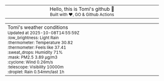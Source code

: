 
<div align="center">
<table>
<tbody>
<td align="center">
<img width="2000" height="0"><br>
Hello, this is Tomi's github 👋<br>
<sup>Built with ❤️, GO & Github Actions</sup><br>
<img width="2000" height="0">
</td>
</tbody>
</table>
</div>
<table>
<tbody>
<td align="left">
<img width="2000" height="0"><br>
Tomi's weather conditions<br>
<sup>Updated at 2025-10-08T14:55:59Z</sup><br>
<sup>:low_brightness: Light Rain</sup><br>
<sup>:thermometer: Temperature 30.82 </sup><br>
<sup>:thermometer: Feels like 37.41</sup><br>
<sup>:sweat_drops: Humidity 71%</sup><br>
<sup>:mask: PM2.5 3.89 μg/m3</sup><br>
<sup>:cyclone: Wind 0.26m/s </sup><br>
<sup>:telescope: Visibility 10000m </sup><br>
<sup>:droplet: Rain 0.54mm/last 1h </sup><br>
<img width="2000" height="0">
</td>
<td align="left">
<img width="2000" height="0"><br>
<br>
<img width="2000" height="0">
</td>
</tbody>
</table>
</div>
    